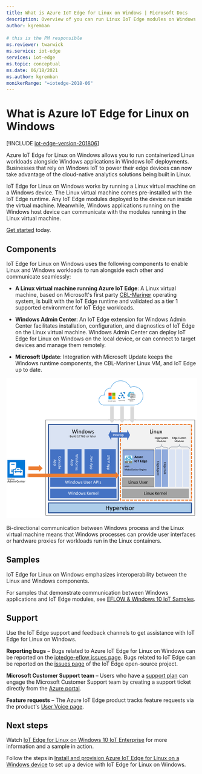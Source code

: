 ```yaml
---
title: What is Azure IoT Edge for Linux on Windows | Microsoft Docs
description: Overview of you can run Linux IoT Edge modules on Windows 10 devices
author: kgremban

# this is the PM responsible
ms.reviewer: twarwick
ms.service: iot-edge
services: iot-edge
ms.topic: conceptual
ms.date: 06/18/2021
ms.author: kgremban
monikerRange: "=iotedge-2018-06"
---
```


# What is Azure IoT Edge for Linux on Windows

[!INCLUDE [iot-edge-version-201806](../../includes/iot-edge-version-201806.md)]

Azure IoT Edge for Linux on Windows allows you to run containerized Linux workloads alongside Windows applications in Windows IoT deployments. Businesses that rely on Windows IoT to power their edge devices can now take advantage of the cloud-native analytics solutions being built in Linux.

IoT Edge for Linux on Windows works by running a Linux virtual machine on a Windows device. The Linux virtual machine comes pre-installed with the IoT Edge runtime. Any IoT Edge modules deployed to the device run inside the virtual machine. Meanwhile, Windows applications running on the Windows host device can communicate with the modules running in the Linux virtual machine.

[Get started](how-to-install-iot-edge-on-windows.md) today.

## Components

IoT Edge for Linux on Windows uses the following components to enable Linux and Windows workloads to run alongside each other and communicate seamlessly:

* **A Linux virtual machine running Azure IoT Edge**: A Linux virtual machine, based on Microsoft's first party [CBL-Mariner](https://github.com/microsoft/CBL-Mariner) operating system, is built with the IoT Edge runtime and validated as a tier 1 supported environment for IoT Edge workloads.

* **Windows Admin Center**: An IoT Edge extension for Windows Admin Center facilitates installation, configuration, and diagnostics of IoT Edge on the Linux virtual machine. Windows Admin Center can deploy IoT Edge for Linux on Windows on the local device, or can connect to target devices and manage them remotely.

* **Microsoft Update**: Integration with Microsoft Update keeps the Windows runtime components, the CBL-Mariner Linux VM, and IoT Edge up to date.

![Windows and the Linux VM run in parallel, while the Windows Admin Center controls both components](./media/iot-edge-for-linux-on-windows/architecture-and-communication.png)

Bi-directional communication between Windows process and the Linux virtual machine means that Windows processes can provide user interfaces or hardware proxies for workloads run in the Linux containers.

## Samples

IoT Edge for Linux on Windows emphasizes interoperability between the Linux and Windows components.

For samples that demonstrate communication between Windows applications and IoT Edge modules, see [EFLOW & Windows 10 IoT Samples](https://aka.ms/AzEFLOW-Samples).

## Support

Use the IoT Edge support and feedback channels to get assistance with IoT Edge for Linux on Windows.

**Reporting bugs** – Bugs related to Azure IoT Edge for Linux on Windows can be reported on the [iotedge-eflow issues page](https://aka.ms/AzEFLOW-Issues). Bugs related to IoT Edge can be reported on the [issues page](https://github.com/azure/iotedge/issues) of the IoT Edge open-source project.

**Microsoft Customer Support team** – Users who have a [support plan](https://azure.microsoft.com/support/plans/) can engage the Microsoft Customer Support team by creating a support ticket directly from the [Azure portal](https://ms.portal.azure.com/signin/index/?feature.settingsportalinstance=mpac).

**Feature requests** – The Azure IoT Edge product tracks feature requests via the product's [User Voice page](https://feedback.azure.com/forums/907045-azure-iot-edge).

## Next steps

Watch [IoT Edge for Linux on Windows 10 IoT Enterprise](https://aka.ms/azeflow-show) for more information and a sample in action.

Follow the steps in [Install and provision Azure IoT Edge for Linux on a Windows device](how-to-install-iot-edge-on-windows.md) to set up a device with IoT Edge for Linux on Windows.
